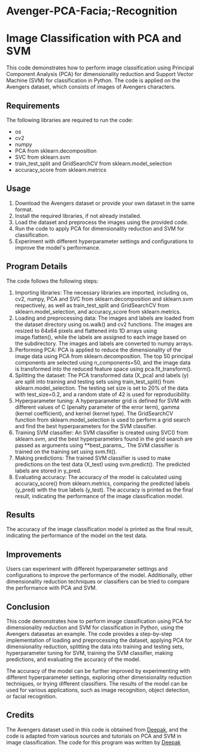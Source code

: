 # Avenger-PCA-Facia;-Recognition
 
Image Classification with PCA and SVM
=====================================


This code demonstrates how to perform image classification using Principal Component Analysis (PCA) for dimensionality reduction and Support Vector Machine (SVM) for classification in Python. The code is applied on the Avengers dataset, which consists of images of Avengers characters.

Requirements
------------

The following libraries are required to run the code:

-   os
-   cv2
-   numpy
-   PCA from sklearn.decomposition
-   SVC from sklearn.svm
-   train_test_split and GridSearchCV from sklearn.model_selection
-   accuracy_score from sklearn.metrics

Usage
-----

1.  Download the Avengers dataset or provide your own dataset in the same format.
2.  Install the required libraries, if not already installed.
3.  Load the dataset and preprocess the images using the provided code.
4.  Run the code to apply PCA for dimensionality reduction and SVM for classification.
5.  Experiment with different hyperparameter settings and configurations to improve the model's performance.

Program Details
---------------

The code follows the following steps:

1.  Importing libraries: The necessary libraries are imported, including os, cv2, numpy, PCA and SVC from sklearn.decomposition and sklearn.svm respectively, as well as train_test_split and GridSearchCV from sklearn.model_selection, and accuracy_score from sklearn.metrics.
2.  Loading and preprocessing data: The images and labels are loaded from the dataset directory using os.walk() and cv2 functions. The images are resized to 64x64 pixels and flattened into 1D arrays using image.flatten(), while the labels are assigned to each image based on the subdirectory. The images and labels are converted to numpy arrays.
3.  Performing PCA: PCA is applied to reduce the dimensionality of the image data using PCA from sklearn.decomposition. The top 50 principal components are selected using n_components=50, and the image data is transformed into the reduced feature space using pca.fit_transform().
4.  Splitting the dataset: The PCA transformed data (X_pca) and labels (y) are split into training and testing sets using train_test_split() from sklearn.model_selection. The testing set size is set to 20% of the data with test_size=0.2, and a random state of 42 is used for reproducibility.
5.  Hyperparameter tuning: A hyperparameter grid is defined for SVM with different values of C (penalty parameter of the error term), gamma (kernel coefficient), and kernel (kernel type). The GridSearchCV function from sklearn.model_selection is used to perform a grid search and find the best hyperparameters for the SVM classifier.
6.  Training SVM classifier: An SVM classifier is created using SVC() from sklearn.svm, and the best hyperparameters found in the grid search are passed as arguments using **best_params_. The SVM classifier is trained on the training set using svm.fit().
7.  Making predictions: The trained SVM classifier is used to make predictions on the test data (X_test) using svm.predict(). The predicted labels are stored in y_pred.
8.  Evaluating accuracy: The accuracy of the model is calculated using accuracy_score() from sklearn.metrics, comparing the predicted labels (y_pred) with the true labels (y_test). The accuracy is printed as the final result, indicating the performance of the image classification model.

Results
-------

The accuracy of the image classification model is printed as the final result, indicating the performance of the model on the test data.

Improvements
------------

Users can experiment with different hyperparameter settings and configurations to improve the performance of the model. Additionally, other dimensionality reduction techniques or classifiers can be tried to compare the performance with PCA and SVM.

Conclusion
----------

This code demonstrates how to perform image classification using PCA for dimensionality reduction and SVM for classification in Python, using the Avengers datasetas an example. The code provides a step-by-step implementation of loading and preprocessing the dataset, applying PCA for dimensionality reduction, splitting the data into training and testing sets, hyperparameter tuning for SVM, training the SVM classifier, making predictions, and evaluating the accuracy of the model.

The accuracy of the model can be further improved by experimenting with different hyperparameter settings, exploring other dimensionality reduction techniques, or trying different classifiers. The results of the model can be used for various applications, such as image recognition, object detection, or facial recognition.

Credits
-------

The Avengers dataset used in this code is obtained from [Deepak](https://www.kaggle.com/datasets/rawatjitesh/avengers-face-recognition), and the code is adapted from various sources and tutorials on PCA and SVM in image classification. The code for this program was written by [Deepak](https://github.com/Deepak-0801)

